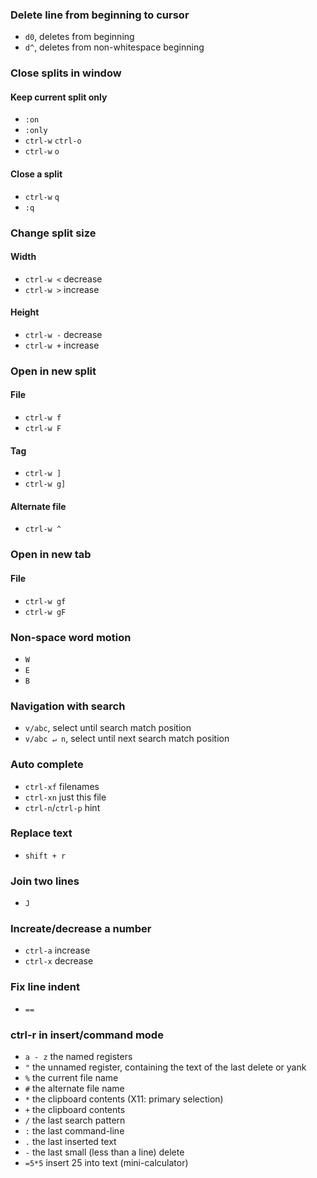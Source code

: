 ### Delete line from beginning to cursor
- `d0`, deletes from beginning
- `d^`, deletes from non-whitespace beginning

### Close splits in window
#### Keep current split only
- `:on`
- `:only`
- `ctrl-w` `ctrl-o`
- `ctrl-w` `o`
#### Close a split
- `ctrl-w` `q`
- `:q`

### Change split size
#### Width
- `ctrl-w <` decrease
- `ctrl-w >` increase

#### Height
- `ctrl-w -` decrease
- `ctrl-w +` increase

### Open in new split
#### File
- `ctrl-w f`
- `ctrl-w F`

#### Tag
- `ctrl-w ]`
- `ctrl-w g]`

#### Alternate file
- `ctrl-w ^`

### Open in new tab
#### File
- `ctrl-w gf`
- `ctrl-w gF`

### Non-space word motion
- `W`
- `E`
- `B`

### Navigation with search
- `v/abc`, select until search match position
- `v/abc ↵ n`, select until next search match position

### Auto complete
- `ctrl-xf` filenames
- `ctrl-xn` just this file
- `ctrl-n`/`ctrl-p` hint

### Replace text
- `shift + r`

### Join two lines
- `J`

### Increate/decrease a number
- `ctrl-a` increase
- `ctrl-x` decrease

### Fix line indent
- `==`

### ctrl-r in insert/command mode
- `a - z` the named registers
- `"` the unnamed register, containing the text of the last delete or yank
- `%` the current file name
- `#` the alternate file name
- `*` the clipboard contents (X11: primary selection)
- `+` the clipboard contents
- `/` the last search pattern
- `:` the last command-line
- `.` the last inserted text
- `-` the last small (less than a line) delete
- `=5*5` insert 25 into text (mini-calculator)
